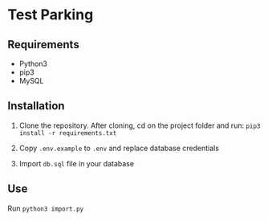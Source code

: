 # Test Parking

## Requirements
- Python3
- pip3
- MySQL

## Installation
1. Clone the repository. After cloning, cd on the project folder and run:
   ``pip3 install -r requirements.txt``

2. Copy ``.env.example`` to ``.env`` and replace database credentials

3. Import ``db.sql`` file in your database

## Use
Run ``python3 import.py``